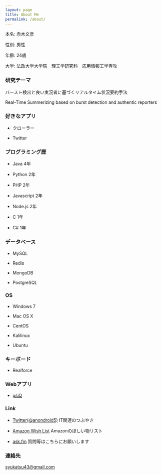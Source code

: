 ```yaml
---
layout: page
title: About Me
permalink: /about/
---
```


本名: 赤木文彦

性別: 男性

年齢: 24歳

大学: 法政大学大学院　理工学研究科　応用情報工学専攻

### 研究テーマ

バースト検出と良い実況者に基づくリアルタイム状況要約手法

Real-Time Summerizing based on burst detection and authentic reporters

### 好きなアプリ

- クローラー

- Twitter

### プログラミング歴

- Java 4年

- Python 2年

- PHP 2年

- Javascript 2年

- Node.js 2年

- C 1年

- C# 1年

### データベース

- MySQL

- Redis

- MongoDB

- PostgreSQL

### OS

- Windows 7

- Mac OS X

- CentOS

- Kalilinux

- Ubuntu

### キーボード

- Realforce

### Webアプリ

- [μsiQ](http://muziqlabe.appspot.com)

### Link

- [Twitter(@anondroid5)](https://twitter.com) IT関連のつぶやき

- [Amazon Wish List](http://www.amazon.co.jp/registry/wishlist/25WMELWTJKYWE) Amazonのほしい物リスト

- [ask.fm](http://ask.fm/anondroid5) 質問等はこちらにお願いします

### 連絡先

[syukatsu43@gmail.com](mailto:syukatsu43@gmail.com)
